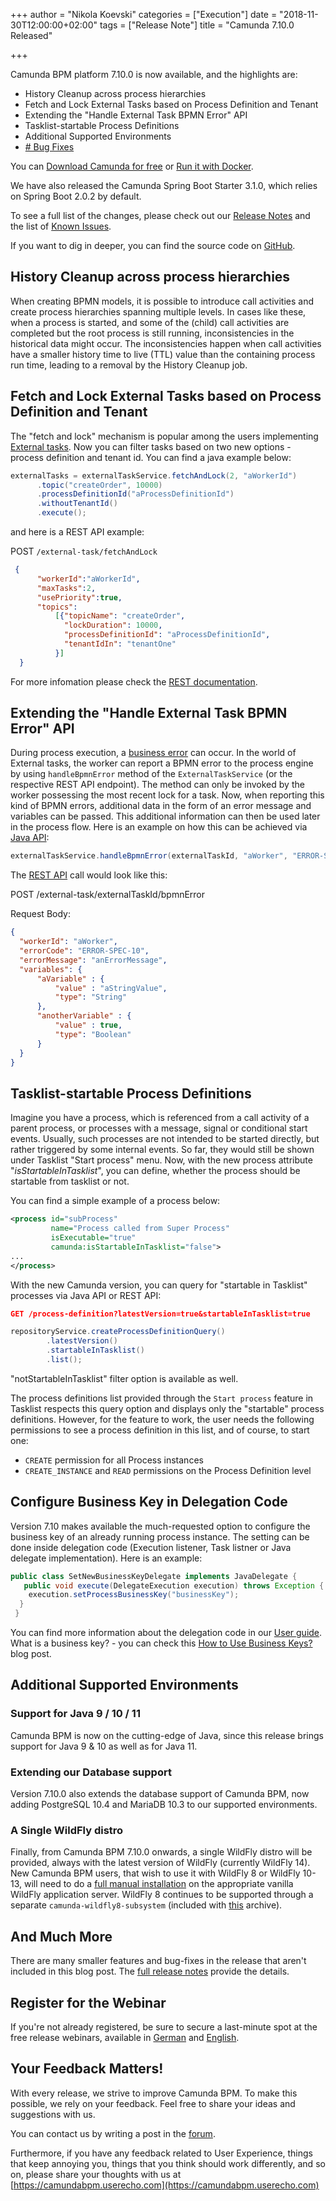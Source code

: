 +++
author = "Nikola Koevski"
categories = ["Execution"]
date = "2018-11-30T12:00:00+02:00"
tags = ["Release Note"]
title = "Camunda 7.10.0 Released"

+++

Camunda BPM platform 7.10.0 is now available, and the highlights are:

<!-- FEATURES LIST BEGINS -->

* History Cleanup across process hierarchies
* Fetch and Lock External Tasks based on Process Definition and Tenant
* Extending the "Handle External Task BPMN Error" API
* Tasklist-startable Process Definitions
* Additional Supported Environments
* [# Bug Fixes](https://app.camunda.com/jira/issues/?jql=issuetype%20%3D%20%22Bug%20Report%22%20AND%20fixVersion%20%3D%207.10.0)

<!-- FEATURES LIST ENDS -->

You can [Download Camunda for free](https://camunda.com/download/) or [Run it with Docker](https://hub.docker.com/r/camunda/camunda-bpm-platform/).

We have also released the Camunda Spring Boot Starter 3.1.0, which relies on Spring Boot 2.0.2 by default.

To see a full list of the changes, please check out our [Release Notes](https://app.camunda.com/jira/secure/ReleaseNote.jspa?projectId=10230&version=15096)
and the list of [Known Issues](https://app.camunda.com/jira/issues/?jql=affectedVersion%20%3D%207.9.0%20and%20status%20!%3D%20Closed).

If you want to dig in deeper, you can find the source code on [GitHub](https://github.com/camunda/camunda-bpm-platform/releases/tag/7.9.0).

<!-- FEATURES EXPLANATIONS BEGIN -->

## History Cleanup across process hierarchies

<!-- Larger focus on process instance hierarchies and their removal -->

When creating BPMN models, it is possible to introduce call activities and create process hierarchies spanning multiple levels. In cases like these, when a process is started, and some of the (child) call activities are completed but the root process is still running, inconsistencies in the historical data might occur. The inconsistencies happen when call activities have a smaller history time to live (TTL) value than the containing process run time, leading to a removal by the History Cleanup job.

## Fetch and Lock External Tasks based on Process Definition and Tenant

The "fetch and lock" mechanism is popular among the users implementing [External tasks](https://docs.camunda.org/manual/latest/user-guide/process-engine/external-tasks). Now you can filter tasks based on two new options - process definition and tenant id. You can find a
java example below:
```java
externalTasks = externalTaskService.fetchAndLock(2, "aWorkerId")
      .topic("createOrder", 10000)
      .processDefinitionId("aProcessDefinitionId")
      .withoutTenantId()
      .execute();
```
and here is a REST API example:

POST `/external-task/fetchAndLock`
```json
 {
      "workerId":"aWorkerId",
      "maxTasks":2,
      "usePriority":true,
      "topics":
          [{"topicName": "createOrder",
            "lockDuration": 10000,
            "processDefinitionId": "aProcessDefinitionId",
            "tenantIdIn": "tenantOne"
          }]
  }
```
For more infomation please check the [REST documentation](https://docs.camunda.org/manual/latest/reference/rest/external-task/fetch/).

## Extending the "Handle External Task BPMN Error" API

During process execution, a [business error](https://docs.camunda.org/manual/develop/reference/bpmn20/events/error-events/#business-errors-vs-technical-errors) can occur. In the world of External tasks, the worker can report a BPMN error to the process engine by using `handleBpmnError` method of the `ExternalTaskService` (or the respective REST API endpoint). The method can only be invoked by the worker possessing the most recent lock for a task. Now, when reporting this kind of BPMN errors, additional data in the form of an error message and variables can be passed. This additional information can then be used later in the process flow.
Here is an example on how this can be achieved via [Java API](https://docs.camunda.org/manual/latest/user-guide/process-engine/external-tasks/#reporting-bpmn-error):
```java
externalTaskService.handleBpmnError(externalTaskId, "aWorker", "ERROR-SPEC-10", "anErrorMessage", variables);
```
The [REST API](https://docs.camunda.org/manual/latest/reference/rest/external-task/post-bpmn-error/) call would look like this:

POST /external-task/externalTaskId/bpmnError

Request Body:
```json
{
  "workerId": "aWorker",
  "errorCode": "ERROR-SPEC-10",
  "errorMessage": "anErrorMessage",
  "variables": {
	  "aVariable" : {
		  "value" : "aStringValue",
		  "type": "String"
	  },
	  "anotherVariable" : {
		  "value" : true,
		  "type": "Boolean"
	  }
  }
}
```

## Tasklist-startable Process Definitions

Imagine you have a process, which is referenced from a call activity of a parent process, or processes with a message, signal or conditional start events. Usually, such processes
are not intended to be started directly, but rather triggered by some internal events. So far, they would still be shown under Tasklist "Start process" menu.
Now, with the new process attribute "*isStartableInTasklist*", you can define, whether the process should be startable from tasklist or not.

You can find a simple example of a process below:
```xml
<process id="subProcess"
         name="Process called from Super Process"
		 isExecutable="true"
		 camunda:isStartableInTasklist="false">
...
</process>
```

With the new Camunda version, you can query for "startable in Tasklist" processes via Java API or REST API:
```json
GET /process-definition?latestVersion=true&startableInTasklist=true
```
```java
repositoryService.createProcessDefinitionQuery()
        .latestVersion()
        .startableInTasklist()
        .list();
```
"notStartableInTasklist" filter option is available as well.

The process definitions list provided through the `Start process` feature in Tasklist respects this query option and displays only the "startable" process definitions.
However, for the feature to work, the user needs the following permissions to see a process definition in this list, and of course, to start one:

* `CREATE` permission for all Process instances
* `CREATE_INSTANCE` and `READ` permissions on the Process Definition level

## Configure Business Key in Delegation Code

Version 7.10 makes available the much-requested option to configure the business key of an already running process instance. The setting can be done inside delegation code (Execution listener, Task listner or Java delegate implementation). Here is an example:
```java
public class SetNewBusinessKeyDelegate implements JavaDelegate {
   public void execute(DelegateExecution execution) throws Exception {
    execution.setProcessBusinessKey("businessKey");
  }
 }
```
You can find more information about the delegation code in our [User guide](https://docs.camunda.org/manual/latest/user-guide/process-engine/delegation-code/#set-business-key-from-delegation-code).
What is a business key? - you can check this [How to Use Business Keys?](https://blog.camunda.com/post/2018/10/business-key/) blog post.

## Additional Supported Environments

### Support for Java 9 / 10 / 11

Camunda BPM is now on the cutting-edge of Java, since this release brings support for Java 9 & 10 as well as for Java 11.

### Extending our Database support

Version 7.10.0 also extends the database support of Camunda BPM, now adding PostgreSQL 10.4 and MariaDB 10.3 to our supported environments.

### A Single WildFly distro

Finally, from Camunda BPM 7.10.0 onwards, a single WildFly distro will be provided, always with the latest version of WildFly (currently WildFly 14). New Camunda BPM users, that wish to use it with WildFly 8 or WildFly 10-13, will need to do a [full manual installation](https://docs.camunda.org/manual/latest/installation/full/jboss/manual/) on the appropriate vanilla WildFly application server. WildFly 8 continues to be supported through a separate `camunda-wildfly8-subsystem` (included with [this](https://app.camunda.com/nexus/content/groups/public/org/camunda/bpm/wildfly/camunda-wildfly8-modules/) archive).

<!-- FEATURES EXPLANATIONS END -->

## And Much More

There are many smaller features and bug-fixes in the release that aren't included in this blog post. The [full release notes]() provide the details.

## Register for the Webinar

If you're not already registered, be sure to secure a last-minute spot at the free release webinars, available in [German](https://register.gotowebinar.com/register/7430032682918026764) and [English](https://register.gotowebinar.com/register/5312228152286683916).

## Your Feedback Matters!

With every release, we strive to improve Camunda BPM. To make this possible, we rely on your feedback. Feel free to share your ideas and suggestions with us.

You can contact us by writing a post in the [forum](https://forum.camunda.org/).

Furthermore, if you have any feedback related to User Experience, things that keep annoying you, things that you think should work differently, and so on, please share your thoughts with us at [https://camundabpm.userecho.com](https://camundabpm.userecho.com)
